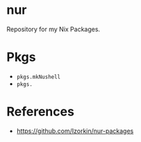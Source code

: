 # nur
Repository for my Nix Packages.

# Pkgs

- `pkgs.mkNushell`
- `pkgs.`

# References

- https://github.com/Izorkin/nur-packages
